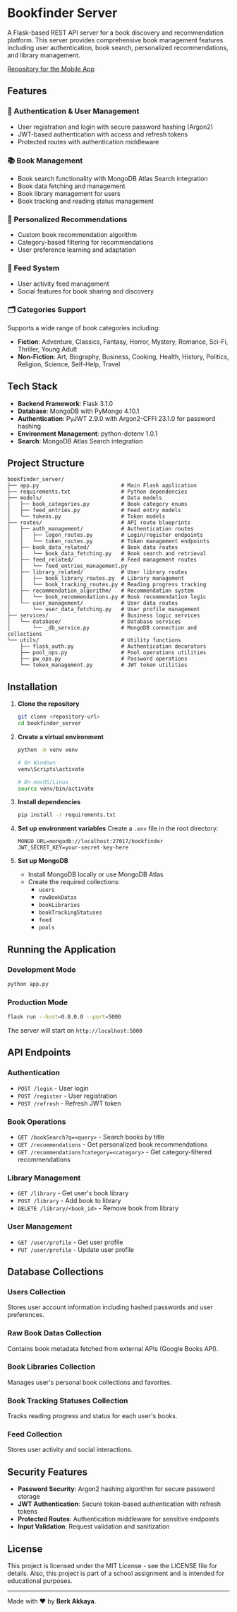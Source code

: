 # Bookfinder Server

A Flask-based REST API server for a book discovery and recommendation platform. This server provides comprehensive book management features including user authentication, book search, personalized recommendations, and library management.

[Repository for the Mobile App](https://github.com/berkakkaya/bookfinder_app)

## Features

### 🔐 Authentication & User Management
- User registration and login with secure password hashing (Argon2)
- JWT-based authentication with access and refresh tokens
- Protected routes with authentication middleware

### 📚 Book Management
- Book search functionality with MongoDB Atlas Search integration
- Book data fetching and management
- Book library management for users
- Book tracking and reading status management

### 🎯 Personalized Recommendations
- Custom book recommendation algorithm
- Category-based filtering for recommendations
- User preference learning and adaptation

### 📰 Feed System
- User activity feed management
- Social features for book sharing and discovery

### 🗂️ Categories Support
Supports a wide range of book categories including:
- **Fiction**: Adventure, Classics, Fantasy, Horror, Mystery, Romance, Sci-Fi, Thriller, Young Adult
- **Non-Fiction**: Art, Biography, Business, Cooking, Health, History, Politics, Religion, Science, Self-Help, Travel

## Tech Stack

- **Backend Framework**: Flask 3.1.0
- **Database**: MongoDB with PyMongo 4.10.1
- **Authentication**: PyJWT 2.9.0 with Argon2-CFFI 23.1.0 for password hashing
- **Environment Management**: python-dotenv 1.0.1
- **Search**: MongoDB Atlas Search integration

## Project Structure

```
bookfinder_server/
├── app.py                          # Main Flask application
├── requirements.txt                # Python dependencies
├── models/                         # Data models
│   ├── book_categories.py          # Book category enums
│   ├── feed_entries.py             # Feed entry models
│   └── tokens.py                   # Token models
├── routes/                         # API route blueprints
│   ├── auth_management/            # Authentication routes
│   │   ├── logon_routes.py         # Login/register endpoints
│   │   └── token_routes.py         # Token management endpoints
│   ├── book_data_related/          # Book data routes
│   │   └── book_data_fetching.py   # Book search and retrieval
│   ├── feed_related/               # Feed management routes
│   │   └── feed_entries_management.py
│   ├── library_related/            # User library routes
│   │   ├── book_library_routes.py  # Library management
│   │   └── book_tracking_routes.py # Reading progress tracking
│   ├── recommendation_algorithm/   # Recommendation system
│   │   └── book_recommendations.py # Book recommendation logic
│   └── user_management/            # User data routes
│       └── user_data_fetching.py   # User profile management
├── services/                       # Business logic services
│   └── database/                   # Database services
│       └── _db_service.py          # MongoDB connection and collections
└── utils/                          # Utility functions
    ├── flask_auth.py               # Authentication decorators
    ├── pool_ops.py                 # Pool operations utilities
    ├── pw_ops.py                   # Password operations
    └── token_management.py         # JWT token utilities
```

## Installation

1. **Clone the repository**
   ```bash
   git clone <repository-url>
   cd bookfinder_server
   ```

2. **Create a virtual environment**
   ```bash
   python -m venv venv
   
   # On Windows
   venv\Scripts\activate
   
   # On macOS/Linux
   source venv/bin/activate
   ```

3. **Install dependencies**
   ```bash
   pip install -r requirements.txt
   ```

4. **Set up environment variables**
   Create a `.env` file in the root directory:
   ```env
   MONGO_URL=mongodb://localhost:27017/bookfinder
   JWT_SECRET_KEY=your-secret-key-here
   ```

5. **Set up MongoDB**
   - Install MongoDB locally or use MongoDB Atlas
   - Create the required collections:
     - `users`
     - `rawBookDatas`
     - `bookLibraries`
     - `bookTrackingStatuses`
     - `feed`
     - `pools`

## Running the Application

### Development Mode
```bash
python app.py
```

### Production Mode
```bash
flask run --host=0.0.0.0 --port=5000
```

The server will start on `http://localhost:5000`

## API Endpoints

### Authentication
- `POST /login` - User login
- `POST /register` - User registration
- `POST /refresh` - Refresh JWT token

### Book Operations
- `GET /bookSearch?q=<query>` - Search books by title
- `GET /recommendations` - Get personalized book recommendations
- `GET /recommendations?category=<category>` - Get category-filtered recommendations

### Library Management
- `GET /library` - Get user's book library
- `POST /library` - Add book to library
- `DELETE /library/<book_id>` - Remove book from library

### User Management
- `GET /user/profile` - Get user profile
- `PUT /user/profile` - Update user profile

## Database Collections

### Users Collection
Stores user account information including hashed passwords and user preferences.

### Raw Book Datas Collection
Contains book metadata fetched from external APIs (Google Books API).

### Book Libraries Collection
Manages user's personal book collections and favorites.

### Book Tracking Statuses Collection
Tracks reading progress and status for each user's books.

### Feed Collection
Stores user activity and social interactions.

## Security Features

- **Password Security**: Argon2 hashing algorithm for secure password storage
- **JWT Authentication**: Secure token-based authentication with refresh tokens
- **Protected Routes**: Authentication middleware for sensitive endpoints
- **Input Validation**: Request validation and sanitization

## License

This project is licensed under the MIT License - see the LICENSE file for details. Also, this project is part of a school assignment and is intended for educational purposes.

---

Made with ❤️ by **Berk Akkaya**.
